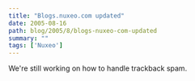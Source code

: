 ```yaml
---
title: "Blogs.nuxeo.com updated"
date: 2005-08-16
path: blog/2005/8/blogs-nuxeo-com-updated
summary: ""
tags: ['Nuxeo']
---
```


We're still working on how to handle trackback spam.

